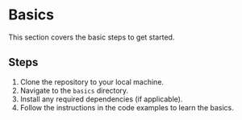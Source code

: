 # Basics

This section covers the basic steps to get started.

## Steps

1. Clone the repository to your local machine.
2. Navigate to the `basics` directory.
3. Install any required dependencies (if applicable).
4. Follow the instructions in the code examples to learn the basics.
